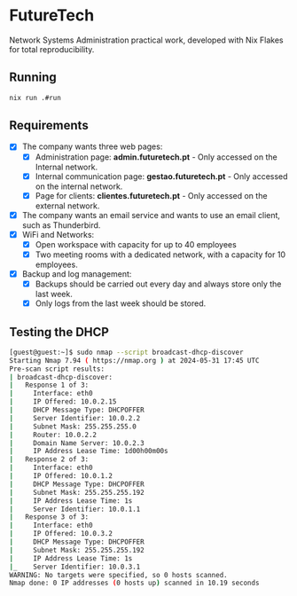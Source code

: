 # FutureTech
Network Systems Administration practical work, developed with Nix Flakes for total reproducibility.

## Running
```sh
nix run .#run
```

## Requirements
- [x] The company wants three web pages:
  - [x] Administration page: **admin.futuretech.pt** - Only accessed on the Internal network.
  - [x] Internal communication page: **gestao.futuretech.pt** - Only accessed on the internal network.
  - [x] Page for clients: **clientes.futuretech.pt** - Only accessed on the external network.
- [x] The company wants an email service and wants to use an email client, such as Thunderbird.
- [x] WiFi and Networks:
  - [x] Open workspace with capacity for up to 40 employees
  - [x] Two meeting rooms with a dedicated network, with a capacity for 10 employees.
- [x] Backup and log management:
  - [x] Backups should be carried out every day and always store only the last week.
  - [x] Only logs from the last week should be stored.

## Testing the DHCP

```bash
[guest@guest:~]$ sudo nmap --script broadcast-dhcp-discover
Starting Nmap 7.94 ( https://nmap.org ) at 2024-05-31 17:45 UTC
Pre-scan script results:
| broadcast-dhcp-discover:
|   Response 1 of 3:
|     Interface: eth0
|     IP Offered: 10.0.2.15
|     DHCP Message Type: DHCPOFFER
|     Server Identifier: 10.0.2.2
|     Subnet Mask: 255.255.255.0
|     Router: 10.0.2.2
|     Domain Name Server: 10.0.2.3
|     IP Address Lease Time: 1d00h00m00s
|   Response 2 of 3:
|     Interface: eth0
|     IP Offered: 10.0.1.2
|     DHCP Message Type: DHCPOFFER
|     Subnet Mask: 255.255.255.192
|     IP Address Lease Time: 1s
|     Server Identifier: 10.0.1.1
|   Response 3 of 3:
|     Interface: eth0
|     IP Offered: 10.0.3.2
|     DHCP Message Type: DHCPOFFER
|     Subnet Mask: 255.255.255.192
|     IP Address Lease Time: 1s
|_    Server Identifier: 10.0.3.1
WARNING: No targets were specified, so 0 hosts scanned.
Nmap done: 0 IP addresses (0 hosts up) scanned in 10.19 seconds
```
